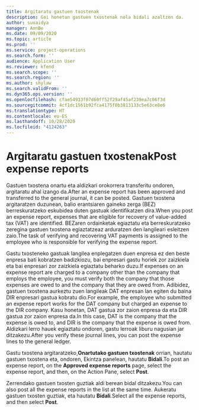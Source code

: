 ```yaml
---
title: Argitaratu gastuen txostenak
description: Gai honetan gastuen txostenak nola bidali azaltzen da.
author: suvaidya
manager: AnnBe
ms.date: 09/09/2020
ms.topic: article
ms.prod: ''
ms.service: project-operations
ms.search.form: ''
audience: Application User
ms.reviewer: kfend
ms.search.scope: ''
ms.search.region: ''
ms.author: shylaw
ms.search.validFrom: ''
ms.dyn365.ops.version: ''
ms.openlocfilehash: cfae54933f07d60ff52f29af45af239ea7c06f3d
ms.sourcegitcommit: 4cf1dc1561b92fca4175f0b3813133c5e63ce8e6
ms.translationtype: HT
ms.contentlocale: eu-ES
ms.lasthandoff: 10/28/2020
ms.locfileid: "4124263"
---
```

# <a name="post-expense-reports"></a><span data-ttu-id="00808-103">Argitaratu gastuen txostenak</span><span class="sxs-lookup"><span data-stu-id="00808-103">Post expense reports</span></span>

<span data-ttu-id="00808-104">Gastuen txostena onartu eta aldizkari orokorrera transferitu ondoren, argitaratu ahal izango da.</span><span class="sxs-lookup"><span data-stu-id="00808-104">After an expense report has been approved and transferred to the general journal, it can be posted.</span></span> <span data-ttu-id="00808-105">Gastuen txostena argitaratzen duzunean, balio erantsiaren gaineko zerga (BEZ) berreskuratzeko eskubidea duten gastuak identifikatzen dira.</span><span class="sxs-lookup"><span data-stu-id="00808-105">When you post an expense report, expenses that are eligible for recovery of value-added tax (VAT) are identified.</span></span> <span data-ttu-id="00808-106">BEZaren ordainketak egiaztatu eta berreskuratzeko zeregina gastuen txostena egiaztatzeaz arduratzen den langileari esleitzen zaio.</span><span class="sxs-lookup"><span data-stu-id="00808-106">The task of verifying and recovering VAT payments is assigned to the employee who is responsible for verifying the expense report.</span></span>

<span data-ttu-id="00808-107">Gastu txosteneko gastuak langilea enplegatzen duen enpresa ez den beste enpresa bati kobratzen badizkiozu, bai enpresari gastu horiek zor zaizkiela eta bai enpresari zor zaizkiela egiaztatu beharko duzu.</span><span class="sxs-lookup"><span data-stu-id="00808-107">If expenses on an expense report are charged to a company other than the company that employs the employee, you must verify both the company that those expenses are owed to and the company that they are owed from.</span></span> <span data-ttu-id="00808-108">Adibidez, gastuen txostena aurkeztu zuen langileak DAT enpresan lan egiten du baina DIR enpresari gastua kobratu dio.</span><span class="sxs-lookup"><span data-stu-id="00808-108">For example, the employee who submitted an expense report works for the DAT company but charged an expense to the DIR company.</span></span> <span data-ttu-id="00808-109">Kasu honetan, DAT gastua zor zaion enpresa da eta DIR gastua zor zaion enpresa da.</span><span class="sxs-lookup"><span data-stu-id="00808-109">In this case, DAT is the company that the expense is owed to, and DIR is the company that the expense is owed from.</span></span> <span data-ttu-id="00808-110">Aldizkari lerro hauek egiaztatu ondoren, gastu lerroak liburu nagusian jar ditzakezu.</span><span class="sxs-lookup"><span data-stu-id="00808-110">After you verify these journal lines, you can post the expense lines to the general ledger.</span></span>

<span data-ttu-id="00808-111">Gastu txostena argitaratzeko,**Onartutako gastuen txostenak** orrian, hautatu gastuen txostena eta, ondoren, Ekintza panelean, hautatu **Bidali**.</span><span class="sxs-lookup"><span data-stu-id="00808-111">To post an expense report, on the **Approved expense reports** page, select the expense report, and then, on the Action Pane, select **Post**.</span></span>

<span data-ttu-id="00808-112">Zerrendako gastuen txosten guztiak aldi berean bidal ditzakezu.</span><span class="sxs-lookup"><span data-stu-id="00808-112">You can also post all the expense reports in the list at the same time.</span></span> <span data-ttu-id="00808-113">Aukeratu gastuen txosten guztiak, eta hautatu **Bidali**.</span><span class="sxs-lookup"><span data-stu-id="00808-113">Select all the expense reports, and then select **Post**.</span></span>
